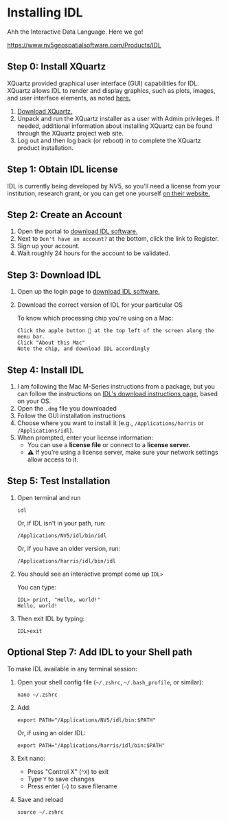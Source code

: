 # Installing IDL 

Ahh the Interactive Data Language. Here we go!

https://www.nv5geospatialsoftware.com/Products/IDL

## Step 0: Install XQuartz
XQuartz provided graphical user interface (GUI) capabilities for IDL. XQuartz allows IDL to render and display graphics, such as plots, images, and user interface elements, as noted [here.](https://www.nv5geospatialsoftware.com/Support/Maintenance-Detail/using-idl-and-envi-on-mac-os-x-requires-x11xquartz)

1. [Download XQuartz.](https://www.xquartz.org/) 
2. Unpack and run the XQuartz installer as a user with Admin privileges.  If needed, additional information about installing XQuartz can be found through the XQuartz project web site.
3. Log out and then log back (or reboot) in to complete the XQuartz product installation.

## Step 1: Obtain IDL license
IDL is currently being developed by NV5, so you'll need a license from your institution, research grant, or you can get one yourself [on their website.](https://www.nv5geospatialsoftware.com/Store)

## Step 2: Create an Account
1. Open the portal to [download IDL software.](https://portal.nv5geospatialsoftware.com/auth/sign-in)
2. Next to `Don't have an account?` at the bottom, click the link to Register.
3. Sign up your account.
4. Wait roughly 24 hours for the account to be validated.

## Step 3: Download IDL
1. Open up the login page to [download IDL software.](https://portal.nv5geospatialsoftware.com/auth/sign-in)
2. Download the correct version of IDL for your particular OS

   To know which processing chip you're using on a Mac:

       Click the apple button  at the top left of the screen along the menu bar.
       Click "About this Mac"
       Note the chip, and download IDL accordingly

## Step 4: Install IDL
1. I am following the Mac M-Series instructions from a package, but you can follow the instructions on [IDL's download instructions page](https://www.nv5geospatialsoftware.com/docs/idl-install.html), based on your OS.
2. Open the `.dmg` file you downloaded
3. Follow the GUI installation instructions
4. Choose where you want to install it (e.g., `/Applications/harris` or `/Applications/idl`).
5. When prompted, enter your license information:
     - You can use a **license file** or connect to a **license server.**
     - ⚠️ If you’re using a license server, make sure your network settings allow access to it.

## Step 5: Test Installation
1. Open terminal and run

   ```
   idl
   ```

   Or, if IDL isn't in your path, run:

    ```
   /Applications/NV5/idl/bin/idl
   ```

   Or, if you have an older version, run:
   
   ```
   /Applications/harris/idl/bin/idl
   ```

1. You should see an interactive prompt come up `IDL> `

   You can type:

   ```
   IDL> print, "Hello, world!"
   Hello, world!
   ```
2. Then exit IDL by typing:

   ```
   IDL>exit
   ```
   
## Optional Step 7: Add IDL to your Shell path
To make IDL available in any terminal session:
1. Open your shell config file (`~/.zshrc`, `~/.bash_profile`, or similar):

   ```
   nano ~/.zshrc
   ```
   
2. Add:
   
   ```
   export PATH="/Applications/NV5/idl/bin:$PATH"
   ```

   Or, if using an older IDL:

   ```
   export PATH="/Applications/harris/idl/bin:$PATH"
   ```

4. Exit nano:
   - Press "Control X" (`⌃X`) to exit
   - Type `Y` to save changes
   - Press enter (`⏎`) to save filename
5. Save and reload
     ```
     source ~/.zshrc
     ```

